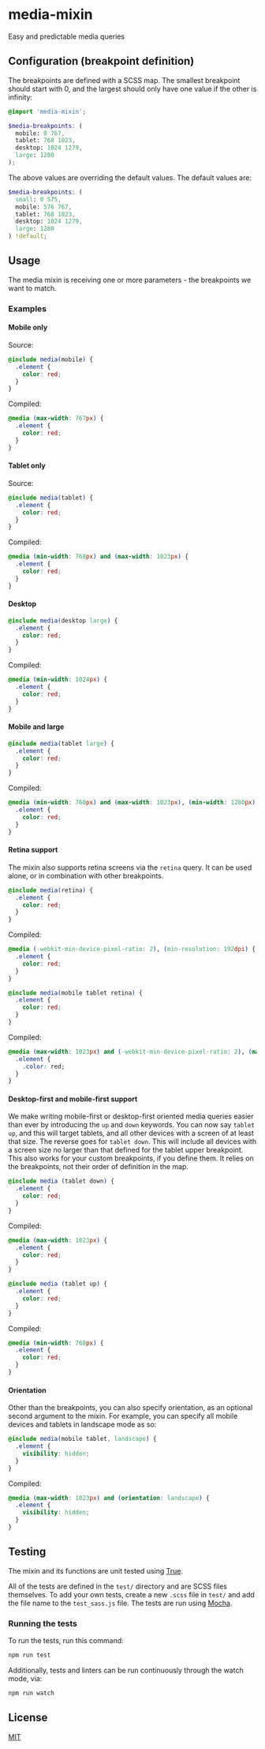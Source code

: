 # media-mixin

Easy and predictable media queries

## Configuration (breakpoint definition)

The breakpoints are defined with a SCSS map. The smallest breakpoint should start with 0, and the largest should only have one value if the other is infinity:

```scss
@import 'media-mixin';

$media-breakpoints: (
  mobile: 0 767,
  tablet: 768 1023,
  desktop: 1024 1279,
  large: 1280
);
```

The above values are overriding the default values. The default values are:

```scss
$media-breakpoints: (
  small: 0 575,
  mobile: 576 767,
  tablet: 768 1023,
  desktop: 1024 1279,
  large: 1280
) !default;
```


## Usage

The media mixin is receiving one or more parameters - the breakpoints we want to match.

### Examples

#### Mobile only

Source:
```scss
@include media(mobile) {
  .element {
    color: red;
  }
}
```

Compiled:
```css
@media (max-width: 767px) {
  .element {
    color: red;
  }
}
```

#### Tablet only

Source:
```scss
@include media(tablet) {
  .element {
    color: red;
  }
}
```

Compiled:
```css
@media (min-width: 768px) and (max-width: 1023px) {
  .element {
    color: red;
  }
}
```

#### Desktop

```scss
@include media(desktop large) {
  .element {
    color: red;
  }
}
```

Compiled:
```css
@media (min-width: 1024px) {
  .element {
    color: red;
  }
}
```

#### Mobile and large

```scss
@include media(tablet large) {
  .element {
    color: red;
  }
}
```

Compiled:
```css
@media (min-width: 768px) and (max-width: 1023px), (min-width: 1280px) {
  .element {
    color: red;
  }
}
```

#### Retina support

The mixin also supports retina screens via the `retina` query. It can be used alone,
or in combination with other breakpoints.

```scss
@include media(retina) {
  .element {
    color: red;
  }
}
```

Compiled:

```css
@media (-webkit-min-device-pixel-ratio: 2), (min-resolution: 192dpi) {
  .element {
    color: red;
  }
}
```

```scss
@include media(mobile tablet retina) {
  .element {
    color: red;
  }
}
```

Compiled:

```css
@media (max-width: 1023px) and (-webkit-min-device-pixel-ratio: 2), (max-width: 1023px) and (min-resolution: 192dpi) {
  .element {
    .color: red;
  }
}
```
#### Desktop-first and mobile-first support

We make writing mobile-first or desktop-first oriented media queries easier than ever
by introducing the `up` and `down` keywords. You can now say `tablet up`, and this will
target tablets, and all other devices with a screen of at least that size. The reverse
goes for `tablet down`. This will include all devices with a screen size no larger than
that defined for the tablet upper breakpoint. This also works for your custom breakpoints,
if you define them. It relies on the breakpoints, not their order of definition in the map.

```scss
@include media (tablet down) {
  .element {
    color: red;
  }
}
```

Compiled:

```css
@media (max-width: 1023px) {
  .element {
    color: red;
  }
}
```

```scss
@include media (tablet up) {
  .element {
    color: red;
  }
}
```

Compiled:

```css
@media (min-width: 768px) {
  .element {
    color: red;
  }
}
```

#### Orientation

Other than the breakpoints, you can also specify orientation, as an optional second
argument to the mixin. For example, you can specify all mobile devices and tablets in
landscape mode as so:

```scss
@include media(mobile tablet, landscape) {
  .element {
    visibility: hidden;
  }
}
```

Compiled:

```css
@media (max-width: 1023px) and (orientation: landscape) {
  .element {
    visibility: hidden;
  }
}
```

## Testing

The mixin and its functions are unit tested using [True](https://github.com/oddbird/true).

All of the tests are defined in the `test/` directory and are SCSS files themselves. To add
your own tests, create a new `.scss` file in `test/` and add the file name to the `test_sass.js`
file. The tests are run using [Mocha](https://mochajs.org/).

### Running the tests

To run the tests, run this command:

```bash
npm run test
```

Additionally, tests and linters can be run continuously through the watch mode, via:

```bash
npm run watch
```

## License

[MIT](LICENSE)
